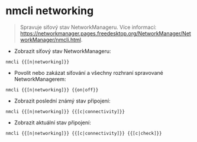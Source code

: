 # nmcli networking

> Spravuje síťový stav NetworkManageru.
> Více informací: <https://networkmanager.pages.freedesktop.org/NetworkManager/NetworkManager/nmcli.html>.

- Zobrazit síťový stav NetworkManageru:

`nmcli {{[n|networking]}}`

- Povolit nebo zakázat síťování a všechny rozhraní spravované NetworkManagerem:

`nmcli {{[n|networking]}} {{on|off}}`

- Zobrazit poslední známý stav připojení:

`nmcli {{[n|networking]}} {{[c|connectivity]}}`

- Zobrazit aktuální stav připojení:

`nmcli {{[n|networking]}} {{[c|connectivity]}} {{[c|check]}}`
